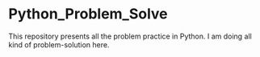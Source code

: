 # Python_Problem_Solve
This repository presents all the problem practice in Python. I am doing all kind of problem-solution here. 
